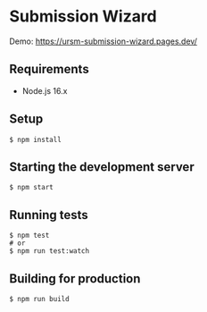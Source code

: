 # Submission Wizard

Demo: https://ursm-submission-wizard.pages.dev/

## Requirements

- Node.js 16.x

## Setup

```
$ npm install
```

## Starting the development server

```
$ npm start
```

## Running tests

```
$ npm test
# or
$ npm run test:watch
```

## Building for production

```
$ npm run build
```
